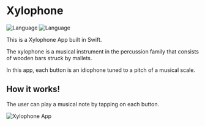 Xylophone
==========
![Language](https://img.shields.io/badge/Swift-5.0-orange.svg)
![Language](https://img.shields.io/badge/iOS-13.0-orange.svg)


<p>This is a Xylophone App built in Swift.</p>
<p>The xylophone is a musical instrument in the percussion family that consists of wooden bars struck by mallets.</p>
<p>In this app, each button is an idiophone tuned to a pitch of a musical scale.</p>

## How it works!
<p>The user can play a musical note by tapping on each button.</p>

![Xylophone App](https://im7.ezgif.com/tmp/ezgif-7-6a38bb46b87b.gif)



